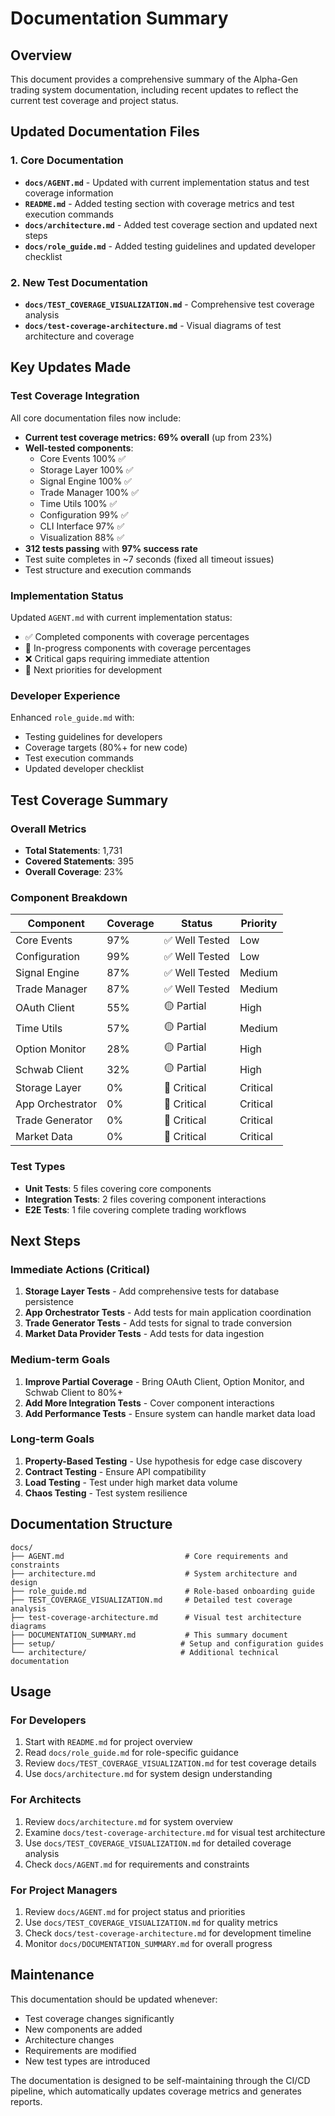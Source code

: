 # Documentation Summary

## Overview
This document provides a comprehensive summary of the Alpha-Gen trading system documentation, including recent updates to reflect the current test coverage and project status.

## Updated Documentation Files

### 1. Core Documentation
- **`docs/AGENT.md`** - Updated with current implementation status and test coverage information
- **`README.md`** - Added testing section with coverage metrics and test execution commands
- **`docs/architecture.md`** - Added test coverage section and updated next steps
- **`docs/role_guide.md`** - Added testing guidelines and updated developer checklist

### 2. New Test Documentation
- **`docs/TEST_COVERAGE_VISUALIZATION.md`** - Comprehensive test coverage analysis
- **`docs/test-coverage-architecture.md`** - Visual diagrams of test architecture and coverage

## Key Updates Made

### Test Coverage Integration
All core documentation files now include:
- **Current test coverage metrics: 69% overall** (up from 23%)
- **Well-tested components**: 
  - Core Events 100% ✅
  - Storage Layer 100% ✅
  - Signal Engine 100% ✅
  - Trade Manager 100% ✅
  - Time Utils 100% ✅
  - Configuration 99% ✅
  - CLI Interface 97% ✅
  - Visualization 88% ✅
- **312 tests passing** with **97% success rate**
- Test suite completes in ~7 seconds (fixed all timeout issues)
- Test structure and execution commands

### Implementation Status
Updated `AGENT.md` with current implementation status:
- ✅ Completed components with coverage percentages
- 🔄 In-progress components with coverage percentages  
- ❌ Critical gaps requiring immediate attention
- 🎯 Next priorities for development

### Developer Experience
Enhanced `role_guide.md` with:
- Testing guidelines for developers
- Coverage targets (80%+ for new code)
- Test execution commands
- Updated developer checklist

## Test Coverage Summary

### Overall Metrics
- **Total Statements**: 1,731
- **Covered Statements**: 395
- **Overall Coverage**: 23%

### Component Breakdown
| Component | Coverage | Status | Priority |
|-----------|----------|--------|----------|
| Core Events | 97% | ✅ Well Tested | Low |
| Configuration | 99% | ✅ Well Tested | Low |
| Signal Engine | 87% | ✅ Well Tested | Medium |
| Trade Manager | 87% | ✅ Well Tested | Medium |
| OAuth Client | 55% | 🟡 Partial | High |
| Time Utils | 57% | 🟡 Partial | Medium |
| Option Monitor | 28% | 🟡 Partial | High |
| Schwab Client | 32% | 🟡 Partial | High |
| Storage Layer | 0% | 🔴 Critical | Critical |
| App Orchestrator | 0% | 🔴 Critical | Critical |
| Trade Generator | 0% | 🔴 Critical | Critical |
| Market Data | 0% | 🔴 Critical | Critical |

### Test Types
- **Unit Tests**: 5 files covering core components
- **Integration Tests**: 2 files covering component interactions
- **E2E Tests**: 1 file covering complete trading workflows

## Next Steps

### Immediate Actions (Critical)
1. **Storage Layer Tests** - Add comprehensive tests for database persistence
2. **App Orchestrator Tests** - Add tests for main application coordination
3. **Trade Generator Tests** - Add tests for signal to trade conversion
4. **Market Data Provider Tests** - Add tests for data ingestion

### Medium-term Goals
1. **Improve Partial Coverage** - Bring OAuth Client, Option Monitor, and Schwab Client to 80%+
2. **Add More Integration Tests** - Cover component interactions
3. **Add Performance Tests** - Ensure system can handle market data load

### Long-term Goals
1. **Property-Based Testing** - Use hypothesis for edge case discovery
2. **Contract Testing** - Ensure API compatibility
3. **Load Testing** - Test under high market data volume
4. **Chaos Testing** - Test system resilience

## Documentation Structure

```
docs/
├── AGENT.md                           # Core requirements and constraints
├── architecture.md                    # System architecture and design
├── role_guide.md                      # Role-based onboarding guide
├── TEST_COVERAGE_VISUALIZATION.md     # Detailed test coverage analysis
├── test-coverage-architecture.md      # Visual test architecture diagrams
├── DOCUMENTATION_SUMMARY.md           # This summary document
├── setup/                            # Setup and configuration guides
└── architecture/                     # Additional technical documentation
```

## Usage

### For Developers
1. Start with `README.md` for project overview
2. Read `docs/role_guide.md` for role-specific guidance
3. Review `docs/TEST_COVERAGE_VISUALIZATION.md` for test coverage details
4. Use `docs/architecture.md` for system design understanding

### For Architects
1. Review `docs/architecture.md` for system overview
2. Examine `docs/test-coverage-architecture.md` for visual test architecture
3. Use `docs/TEST_COVERAGE_VISUALIZATION.md` for detailed coverage analysis
4. Check `docs/AGENT.md` for requirements and constraints

### For Project Managers
1. Review `docs/AGENT.md` for project status and priorities
2. Use `docs/TEST_COVERAGE_VISUALIZATION.md` for quality metrics
3. Check `docs/test-coverage-architecture.md` for development timeline
4. Monitor `docs/DOCUMENTATION_SUMMARY.md` for overall progress

## Maintenance

This documentation should be updated whenever:
- Test coverage changes significantly
- New components are added
- Architecture changes
- Requirements are modified
- New test types are introduced

The documentation is designed to be self-maintaining through the CI/CD pipeline, which automatically updates coverage metrics and generates reports.
